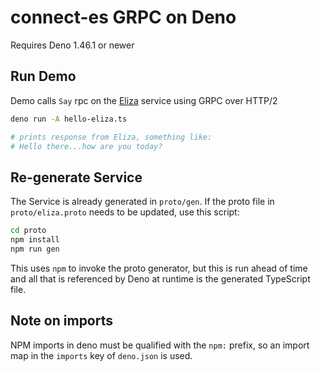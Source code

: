 # connect-es GRPC on Deno

Requires Deno 1.46.1 or newer

## Run Demo

Demo calls `Say` rpc on the [Eliza](https://buf.build/connectrpc/eliza) service using GRPC over HTTP/2

```bash
deno run -A hello-eliza.ts

# prints response from Eliza, something like:
# Hello there...how are you today?
```

## Re-generate Service

The Service is already generated in `proto/gen`.  If the proto file in `proto/eliza.proto` needs to be updated, use this script:

```bash
cd proto
npm install
npm run gen
```

This uses `npm` to invoke the proto generator, but this is run ahead of time and all that is referenced by Deno at runtime is the generated TypeScript file.

## Note on imports

NPM imports in deno must be qualified with the `npm:` prefix, so an import map in the `imports` key of `deno.json` is used.
